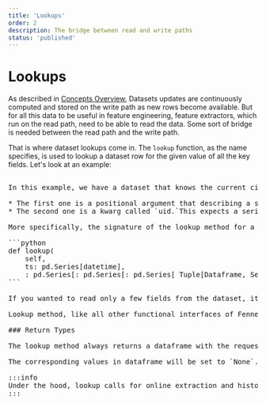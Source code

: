 ```yaml
---
title: 'Lookups'
order: 2
description: The bridge between read and write paths
status: 'published'
---
```


# Lookups

As described in [Concepts Overview](/overview/concepts), Datasets updates are continuously computed and stored on the write path as new rows become available. But for all this data to be useful in feature engineering, feature extractors, which run on the read path, need to be able to read the data. Some sort of bridge is needed between the read path and the write path.&#x20;

That is where dataset lookups come in. The `lookup` function, as the name specifies, is used to lookup a dataset row for the given value of all the key fields. Let's look at an example:

<pre snippet="datasets/lookups#datasets_lookup" />

In this example, we have a dataset that knows the current city of the user and their home city. And we want to write a feature that checks if the user is currently in their home city or not. To do this, the extractor for the feature looks up the dataset in line 18. Note that the lookup method is directly called on the `User` class, not on any instance object. And the method takes two arguments in this case - let's look at both of them:

* The first one is a positional argument that describing a series of timestamps at which lookups happen. This argument will almost always be passed as it is from extractor signature to lookup and is set at the very top entry point depending on whether the extraction is online or for historical features.&#x20;
* The second one is a kwarg called `uid.`This expects a series of data that will be matched against `uid` field of User since that is a key field. If there were more key fields in the User dataset, the lookup method would have expected more kwargs, one for each key field of the dataset.

More specifically, the signature of the lookup method for a dataset`ds` with n key fields, has the following signature:

```python
def lookup(
    self, 
    ts: pd.Series[datetime],  
    <ds_key1>: pd.Series[<key1_dtype], 
    <ds_key2>: pd.Series[<key2_dtype],
    ... ,
    <ds_keyn>: pd.Series[<key1_dtype], 
    fields: List[str],
) -> Tuple[Dataframe, Series[bool]]
```

If you wanted to read only a few fields from the dataset, it's possible to specify that via the `fields` arguments in line 8.

Lookup method, like all other functional interfaces of Fennel, is batched to speed up cases when lots of data needs to be read at once. You're welcome to create a series with a single element and pass that if you want to read only one element.

### Return Types

The lookup method always returns a dataframe with the requested data and a series of booleans which denotes if the data was found or not. For instance, if there is no data in the dataset corresponding to the ith key, the ith element of this series will be `False`.&#x20;

The corresponding values in dataframe will be set to `None`. It is strongly advised (unlike this example), to explicitly check / handle the case when some data is not found. A common approach is to use `fillna` function of Pandas to substitute Nones with valid default values.

:::info
Under the hood, lookup calls for online extraction and historical extraction hit different codepaths. The former is optimized for latency and the latter for throughput.
:::

